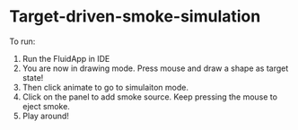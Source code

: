 # Target-driven-smoke-simulation


To run:
1. Run the FluidApp in IDE
2. You are now in drawing mode. Press mouse and draw a shape as target state!
3. Then click animate to go to simulaiton mode.
4. Click on the panel to add smoke source. Keep pressing the mouse to eject smoke.
5. Play around!

